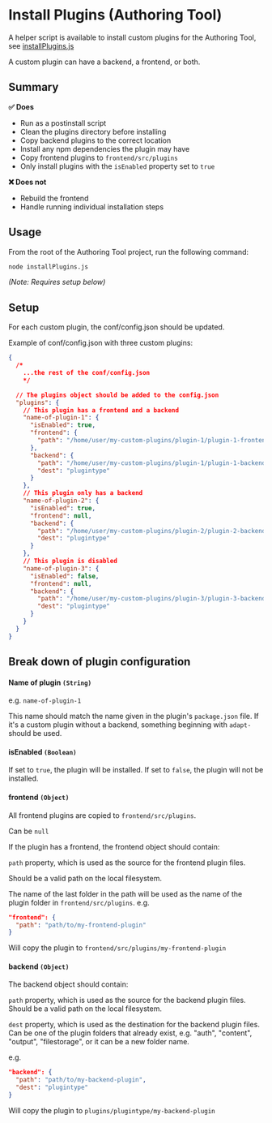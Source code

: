 # Install Plugins (Authoring Tool)

A helper script is available to install custom plugins for the Authoring Tool, see [installPlugins.js](installPlugins.js)

A custom plugin can have a backend, a frontend, or both.

## Summary

**✅ Does**

- Run as a postinstall script
- Clean the plugins directory before installing
- Copy backend plugins to the correct location
- Install any npm dependencies the plugin may have
- Copy frontend plugins to `frontend/src/plugins`
- Only install plugins with the `isEnabled` property set to `true`

**❌ Does not**

- Rebuild the frontend
- Handle running individual installation steps

## Usage

From the root of the Authoring Tool project, run the following command:

```bash
node installPlugins.js
```

_(Note: Requires setup below)_

## Setup

For each custom plugin, the conf/config.json should be updated.

Example of conf/config.json with three custom plugins:

```json
{
  /*
    ...the rest of the conf/config.json
    */

  // The plugins object should be added to the config.json
  "plugins": {
    // This plugin has a frontend and a backend
    "name-of-plugin-1": {
      "isEnabled": true,
      "frontend": {
        "path": "/home/user/my-custom-plugins/plugin-1/plugin-1-frontend"
      },
      "backend": {
        "path": "/home/user/my-custom-plugins/plugin-1/plugin-1-backend",
        "dest": "plugintype"
      }
    },
    // This plugin only has a backend
    "name-of-plugin-2": {
      "isEnabled": true,
      "frontend": null,
      "backend": {
        "path": "/home/user/my-custom-plugins/plugin-2/plugin-2-backend",
        "dest": "plugintype"
      }
    },
    // This plugin is disabled
    "name-of-plugin-3": {
      "isEnabled": false,
      "frontend": null,
      "backend": {
        "path": "/home/user/my-custom-plugins/plugin-3/plugin-3-backend",
        "dest": "plugintype"
      }
    }
  }
}
```

## Break down of plugin configuration

#### Name of plugin `(String)`

e.g. `name-of-plugin-1`

This name should match the name given in the plugin's `package.json` file. If it's a custom plugin without a backend, something beginning with `adapt-` should be used.

#### isEnabled `(Boolean)`

If set to `true`, the plugin will be installed. If set to `false`, the plugin will not be installed.

#### frontend `(Object)`

All frontend plugins are copied to `frontend/src/plugins`.

Can be `null`

If the plugin has a frontend, the frontend object should contain:

`path` property, which is used as the source for the frontend plugin files.

Should be a valid path on the local filesystem.

The name of the last folder in the path will be used as the name of the plugin folder in `frontend/src/plugins`.
e.g.

```json
"frontend": {
  "path": "path/to/my-frontend-plugin"
}
```

Will copy the plugin to `frontend/src/plugins/my-frontend-plugin`

#### backend `(Object)`

The backend object should contain:

`path` property, which is used as the source for the backend plugin files.
Should be a valid path on the local filesystem.

`dest` property, which is used as the destination for the backend plugin files.
Can be one of the plugin folders that already exist, e.g. "auth", "content", "output", "filestorage", or it can be a new folder name.

e.g.

```json
"backend": {
  "path": "path/to/my-backend-plugin",
  "dest": "plugintype"
}
```

Will copy the plugin to `plugins/plugintype/my-backend-plugin`
